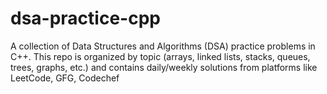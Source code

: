 # dsa-practice-cpp
A collection of Data Structures and Algorithms (DSA) practice problems in C++. This repo is organized by topic (arrays, linked lists, stacks, queues, trees, graphs, etc.) and contains daily/weekly solutions from platforms like LeetCode, GFG, Codechef
